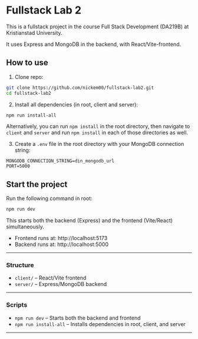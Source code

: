 # Fullstack Lab 2

This is a fullstack project in the course Full Stack Development (DA219B) at Kristianstad University.

It uses Express and MongoDB in the backend, with React/Vite-frontend.

## How to use

1. Clone repo:

```sh
git clone https://github.com/nickem00/fullstack-lab2.git
cd fullstack-lab2
```

2. Install all dependencies (in root, client and server):

```sh
npm run install-all
```
Alternatively, you can run `npm install` in the root directory, then navigate to `client` and `server` and run `npm install` in each of those directories as well.

3. Create a `.env` file in the root directory with your MongoDB connection string:

```
MONGODB_CONNECTION_STRING=din_mongodb_url
PORT=5000
```

## Start the project

Run the following command in root:

```sh
npm run dev
```

This starts both the backend (Express) and the frontend (Vite/React) simultaneously.

- Frontend runs at: http://localhost:5173
- Backend runs at: http://localhost:5000

---

### Structure

- `client/` – React/Vite frontend
- `server/` – Express/MongoDB backend

---

### Scripts

- `npm run dev` – Starts both the backend and frontend
- `npm run install-all` – Installs dependencies in root, client, and server

---